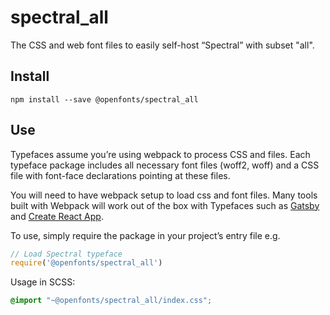 
# spectral_all

The CSS and web font files to easily self-host “Spectral” with subset "all".

## Install

`npm install --save @openfonts/spectral_all`

## Use

Typefaces assume you’re using webpack to process CSS and files. Each typeface
package includes all necessary font files (woff2, woff) and a CSS file with
font-face declarations pointing at these files.

You will need to have webpack setup to load css and font files. Many tools built
with Webpack will work out of the box with Typefaces such as [Gatsby](https://github.com/gatsbyjs/gatsby)
and [Create React App](https://github.com/facebookincubator/create-react-app).

To use, simply require the package in your project’s entry file e.g.

```javascript
// Load Spectral typeface
require('@openfonts/spectral_all')
```

Usage in SCSS:
```scss
@import "~@openfonts/spectral_all/index.css";
```
